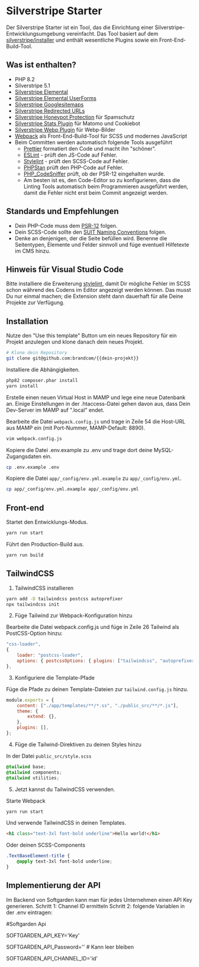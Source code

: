 # Silverstripe Starter

Der Silverstripe Starter ist ein Tool, das die Einrichtung einer Silverstripe-Entwicklungsumgebung vereinfacht. Das Tool basiert auf dem [silverstripe/installer](https://github.com/silverstripe/silverstripe-installer) und enthält wesentliche Plugins sowie ein Front-End-Build-Tool.

## Was ist enthalten?

-   PHP 8.2
-   Silverstripe 5.1
-   [Silverstripe Elemental](https://github.com/silverstripe/silverstripe-elemental)
-   [Silverstripe Elemental UserForms](https://github.com/dnadesign/silverstripe-elemental-userforms)
-   [Silverstripe Googlesitemaps](https://github.com/wilr/silverstripe-googlesitemaps)
-   [Silverstripe Redirected URLs](https://github.com/silverstripe/silverstripe-redirectedurls)
-   [Silverstripe Honeypot Protection](https://github.com/brandcom/silverstripe-honeypotprotection) für Spamschutz
-   [Silverstripe Stats Plugin](https://github.com/brandcom/silverstripe-analytics) für Matomo und Cookiebot
-   [Silverstripe Webp Plugin](https://github.com/brandcom/silverstripe-webp) für Webp-Bilder
-   [Webpack](https://webpack.js.org/) als Front-End-Build-Tool für SCSS und modernes JavaScript
-   Beim Committen werden automatisch folgende Tools ausgeführt
    -   [Prettier](https://prettier.io/) formatiert den Code und macht ihn "schöner".
    -   [ESLint](https://eslint.org/) - prüft den JS-Code auf Fehler.
    -   [Stylelint](https://stylelint.io/) - prüft den SCSS-Code auf Fehler.
    -   [PHPStan](https://phpstan.org/) prüft den PHP-Code auf Fehler.
    -   [PHP_CodeSniffer](https://github.com/squizlabs/PHP_CodeSniffer) prüft, ob der PSR-12 eingehalten wurde.
    -   Am besten ist es, den Code-Editor so zu konfigurieren, dass die Linting Tools automatisch beim Programmieren ausgeführt werden, damit die Fehler nicht erst beim Commit angezeigt werden.

## Standards und Empfehlungen

-   Dein PHP-Code muss dem [PSR-12](https://www.php-fig.org/psr/psr-12/) folgen.
-   Dein SCSS-Code sollte den [SUIT Naming Conventions](https://github.com/suitcss/suit/blob/master/doc/naming-conventions.md) folgen.
-   Denke an denjenigen, der die Seite befüllen wird. Benenne die Seitentypen, Elemente und Felder sinnvoll und füge eventuell Hilfetexte im CMS hinzu.

## Hinweis für Visual Studio Code

Bitte installiere die Erweiterung [stylelint](https://marketplace.visualstudio.com/items?itemName=stylelint.vscode-stylelint), damit Dir mögliche Fehler im SCSS schon während des Codens im Editor angezeigt werden können. Das musst Du nur einmal machen; die Extension steht dann dauerhaft für alle Deine Projekte zur Verfügung.

## Installation

Nutze den "Use this template" Button um ein neues Repository für ein Projekt anzulegen und klone danach dein neues Projekt.

```sh
# Klone dein Repository
git clone git@github.com:brandcom/{{dein-projekt}}
```

Installiere die Abhängigkeiten.

```sh
php82 composer.phar install
yarn install
```

Erstelle einen neuen Virtual Host in MAMP und lege eine neue Datenbank an.
Einige Einstellungen in der .htaccess-Datei gehen davon aus, dass Dein Dev-Server im MAMP auf ".local" endet.

Bearbeite die Datei `webpack.config.js` und trage in Zeile 54 die Host-URL aus MAMP ein (mit Port-Nummer, MAMP-Default: 8890).

```sh
vim webpack.config.js
```

Kopiere die Datei .env.example zu .env und trage dort deine MySQL-Zugangsdaten ein.

```sh
cp .env.example .env
```

Kopiere die Datei `app/_config/env.yml.example` zu `app/_config/env.yml`.

```sh
cp app/_config/env.yml.example app/_config/env.yml
```

## Front-end

Startet den Entwicklungs-Modus.

```sh
yarn run start
```

Führt den Production-Build aus.

```sh
yarn run build
```

## TailwindCSS

1. TailwindCSS installieren

```sh
yarn add -D tailwindcss postcss autoprefixer
npx tailwindcss init
```

2. Füge Tailwind zur Webpack-Konfiguration hinzu

Bearbeite die Datei webpack.config.js und füge in Zeile 26 Tailwind als PostCSS-Option hinzu:

```javascript
"css-loader",
{
    loader: "postcss-loader",
    options: { postcssOptions: { plugins: ["tailwindcss", "autoprefixer"] } },
},
```

3. Konfiguriere die Template-Pfade

Füge die Pfade zu deinen Template-Dateien zur `tailwind.config.js` hinzu.

```javascript
module.exports = {
    content: ["./app/templates/**/*.ss", "./public_src/**/*.js"],
    theme: {
        extend: {},
    },
    plugins: [],
};
```

4. Füge die Tailwind-Direktiven zu deinen Styles hinzu

In der Datei `public_src/style.scss`

```scss
@tailwind base;
@tailwind components;
@tailwind utilities;
```

5. Jetzt kannst du TailwindCSS verwenden.

Starte Webpack

```sh
yarn run start
```

Und verwende TailwindCSS in deinen Templates.

```html
<h1 class="text-3xl font-bold underline">Hello world!</h1>
```

Oder deinen SCSS-Components

```scss
.TextBaseElement-title {
    @apply text-3xl font-bold underline;
}
```

## Implementierung der API

Im Backend von Softgarden kann man für jedes Unternehmen einen API Key generieren.
Schritt 1: Channel ID ermitteln
Schritt 2: folgende Variablen in der .env eintragen:

#Softgarden Api

SOFTGARDEN_API_KEY='Key'

SOFTGARDEN_API_Password='' # Kann leer bleiben

SOFTGARDEN_API_CHANNEL_ID='id'

